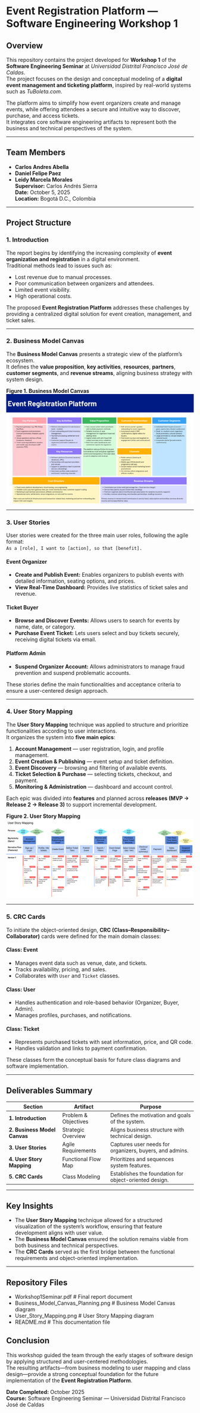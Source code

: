 
# Event Registration Platform — Software Engineering Workshop 1

## Overview
This repository contains the project developed for **Workshop 1** of the **Software Engineering Seminar** at *Universidad Distrital Francisco José de Caldas*.  
The project focuses on the design and conceptual modeling of a **digital event management and ticketing platform**, inspired by real-world systems such as *TuBoleta.com*.  

The platform aims to simplify how event organizers create and manage events, while offering attendees a secure and intuitive way to discover, purchase, and access tickets.  
It integrates core software engineering artifacts to represent both the business and technical perspectives of the system.

---

## Team Members
- **Carlos Andres Abella**  
- **Daniel Felipe Paez**  
- **Leidy Marcela Morales**  
**Supervisor:** Carlos Andrés Sierra  
**Date:** October 5, 2025  
**Location:** Bogotá D.C., Colombia  

---

## Project Structure

### 1. Introduction
The report begins by identifying the increasing complexity of **event organization and registration** in a digital environment.  
Traditional methods lead to issues such as:
- Lost revenue due to manual processes.  
- Poor communication between organizers and attendees.  
- Limited event visibility.  
- High operational costs.

The proposed **Event Registration Platform** addresses these challenges by providing a centralized digital solution for event creation, management, and ticket sales.

---

### 2. Business Model Canvas
The **Business Model Canvas** presents a strategic view of the platform’s ecosystem.  
It defines the **value proposition**, **key activities**, **resources**, **partners**, **customer segments**, and **revenue streams**, aligning business strategy with system design.

**Figure 1. Business Model Canvas**  
![Business Model Canvas](Business_Model_Canvas_Planning.png)

---

### 3. User Stories
User stories were created for the three main user roles, following the agile format:  
`As a [role], I want to [action], so that [benefit].`  

#### Event Organizer
- **Create and Publish Event:** Enables organizers to publish events with detailed information, seating options, and prices.  
- **View Real-Time Dashboard:** Provides live statistics of ticket sales and revenue.

#### Ticket Buyer
- **Browse and Discover Events:** Allows users to search for events by name, date, or category.  
- **Purchase Event Ticket:** Lets users select and buy tickets securely, receiving digital tickets via email.

#### Platform Admin
- **Suspend Organizer Account:** Allows administrators to manage fraud prevention and suspend problematic accounts.

These stories define the main functionalities and acceptance criteria to ensure a user-centered design approach.

---

### 4. User Story Mapping
The **User Story Mapping** technique was applied to structure and prioritize functionalities according to user interactions.  
It organizes the system into **five main epics**:
1. **Account Management** — user registration, login, and profile management.  
2. **Event Creation & Publishing** — event setup and ticket definition.  
3. **Event Discovery** — browsing and filtering of available events.  
4. **Ticket Selection & Purchase** — selecting tickets, checkout, and payment.  
5. **Monitoring & Administration** — dashboard and account control.

Each epic was divided into **features** and planned across **releases (MVP → Release 2 → Release 3)** to support incremental development.

**Figure 2. User Story Mapping**  
![User Story Map](User_Story_Mapping.png)

---

### 5. CRC Cards
To initiate the object-oriented design, **CRC (Class–Responsibility–Collaborator)** cards were defined for the main domain classes:

#### Class: Event
- Manages event data such as venue, date, and tickets.  
- Tracks availability, pricing, and sales.  
- Collaborates with `User` and `Ticket` classes.

#### Class: User
- Handles authentication and role-based behavior (Organizer, Buyer, Admin).  
- Manages profiles, purchases, and notifications.

#### Class: Ticket
- Represents purchased tickets with seat information, price, and QR code.  
- Handles validation and links to payment confirmation.

These classes form the conceptual basis for future class diagrams and software implementation.

---

## Deliverables Summary
| Section | Artifact | Purpose |
|----------|-----------|----------|
| **1. Introduction** | Problem & Objectives | Defines the motivation and goals of the system. |
| **2. Business Model Canvas** | Strategic Overview | Aligns business structure with technical design. |
| **3. User Stories** | Agile Requirements | Captures user needs for organizers, buyers, and admins. |
| **4. User Story Mapping** | Functional Flow Map | Prioritizes and sequences system features. |
| **5. CRC Cards** | Class Modeling | Establishes the foundation for object-oriented design. |

---

## Key Insights
- The **User Story Mapping** technique allowed for a structured visualization of the system’s workflow, ensuring that feature development aligns with user value.  
- The **Business Model Canvas** ensured the solution remains viable from both business and technical perspectives.  
- The **CRC Cards** served as the first bridge between the functional requirements and object-oriented implementation.

---

## Repository Files

- Workshop1Seminar.pdf # Final report document
- Business_Model_Canvas_Planning.png # Business Model Canvas diagram
- User_Story_Mapping.png # User Story Mapping diagram
- README.md # This documentation file
## Conclusion
This workshop guided the team through the early stages of software design by applying structured and user-centered methodologies.  
The resulting artifacts—from business modeling to user mapping and class design—provide a strong conceptual foundation for the future implementation of the **Event Registration Platform**.

**Date Completed:** October 2025  
**Course:** Software Engineering Seminar — Universidad Distrital Francisco José de Caldas  
